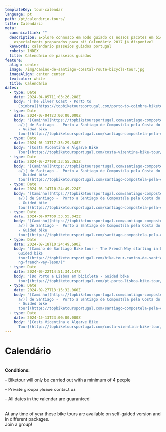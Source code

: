 ```yaml
---
templateKey: tour-calendar
language: pt
path: /pt/calendario-tours/
title: Calendário
meta:
  canonicalLink: ""
  description: Explore connosco em modo guiado os nossos pacotes em bicicleta
    especialmente preparados para si! Calendário 2017 já disponivel
  keywords: calendario passeios guiados portugal
  robots: INDEX
  title: Calendário de passeios guiados
feature:
  align: center
  image: /img/camino-de-santiago-coastal-route-bicycle-tour.jpg
  imageAlign: center center
  textcolor: white
  title: Calendário
dates:
  - type: Date
    date: 2024-04-05T11:03:26.288Z
    body: "[The Silver Coast - Porto to
      Coimbra](https://topbiketoursportugal.com/porto-to-coimbra-biketour/)"
  - type: Date
    date: 2024-05-04T23:00:00.000Z
    body: "[Caminho](https://topbiketoursportugal.com/santiago-compostela-pela-cost\
      a/)[ de Santiago -  Porto a Santiago de Compostela pela Costa do Atlantico
      - Guided bike
      tour](https://topbiketoursportugal.com/santiago-compostela-pela-costa/)"
  - type: Date
    date: 2024-05-13T17:35:29.348Z
    body: "[Costa Vicentina e Algarve Bike
      Tour](https://topbiketoursportugal.com/costa-vicentina-bike-tour/)"
  - type: Date
    date: 2024-05-27T08:33:55.363Z
    body: "[Caminho](https://topbiketoursportugal.com/santiago-compostela-pela-cost\
      a/)[ de Santiago -  Porto a Santiago de Compostela pela Costa do Atlantico
      - Guided bike
      tour](https://topbiketoursportugal.com/santiago-compostela-pela-costa/)"
  - type: Date
    date: 2024-06-14T10:24:49.224Z
    body: "[Caminho](https://topbiketoursportugal.com/santiago-compostela-pela-cost\
      a/)[ de Santiago -  Porto a Santiago de Compostela pela Costa do Atlantico
      - Guided bike
      tour](https://topbiketoursportugal.com/santiago-compostela-pela-costa/)"
  - type: Date
    date: 2024-09-07T08:33:55.842Z
    body: "[Caminho](https://topbiketoursportugal.com/santiago-compostela-pela-cost\
      a/)[ de Santiago -  Porto a Santiago de Compostela pela Costa do Atlantico
      - Guided bike
      tour](https://topbiketoursportugal.com/santiago-compostela-pela-costa/)"
  - type: Date
    date: 2024-09-18T10:24:49.690Z
    body: "[Camino de Santiago Bike tour - The French Way starting in León, Spain -
      Guided bike
      tour](https://topbiketoursportugal.com/bike-tour-camino-de-santiago-cycli\
      ng-french-way-leon/)"
  - type: Date
    date: 2024-09-22T14:51:34.147Z
    body: "[Do Porto a Lisboa em bicicleta - Guided bike
      tour](https://topbiketoursportugal.com/pt-porto-lisboa-bike-tour/)"
  - type: Date
    date: 2024-09-27T13:15:32.060Z
    body: "[Caminho](https://topbiketoursportugal.com/santiago-compostela-pela-cost\
      a/)[ de Santiago -  Porto a Santiago de Compostela pela Costa do Atlantico
      - Guided bike
      tour](https://topbiketoursportugal.com/santiago-compostela-pela-costa/)"
  - type: Date
    date: 2024-10-13T23:00:00.000Z
    body: "[Costa Vicentina e Algarve Bike
      Tour](https://topbiketoursportugal.com/costa-vicentina-bike-tour/)"
---
```

# Calendário

\
**Conditions:**

\- Biketour will only be carried out with a minimum of 4 people

\- Private groups please contact us

\- All dates in the calendar are guaranteed

\
At any time of year these bike tours are available on self-guided version and in different packages.
\
Join a group!
